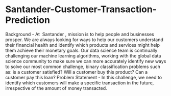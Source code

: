 # Santander-Customer-Transaction-Prediction
Background​ - At ​ Santander​ , mission is to help people and businesses prosper. We are always looking for ways to help our customers understand their financial health and identify which products and services might help them achieve their monetary goals. Our data science team is continually challenging our machine learning algorithms, working with the global data science community to make sure we can more accurately identify new ways to solve our most common challenge, binary classification problems such as: is a customer satisfied? Will a customer buy this product? Can a customer pay this loan? Problem Statement​ - In this challenge, we need to identify which customers will make a specific transaction in the future, irrespective of the amount of money transacted.
